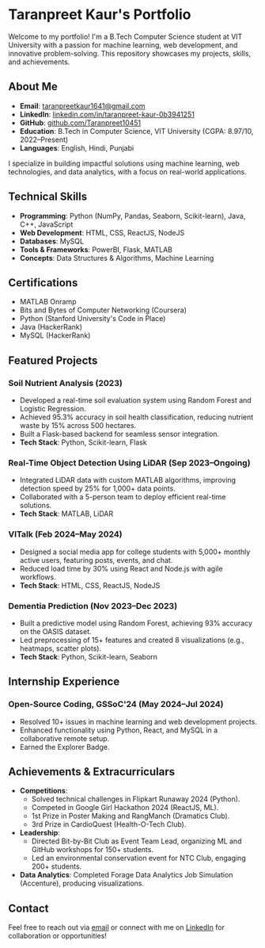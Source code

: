 # Taranpreet Kaur's Portfolio

Welcome to my portfolio! I'm a B.Tech Computer Science student at VIT University with a passion for machine learning, web development, and innovative problem-solving. This repository showcases my projects, skills, and achievements.

## About Me
- **Email**: taranpreetkaur1641@gmail.com
- **LinkedIn**: [linkedin.com/in/taranpreet-kaur-0b3941251](https://linkedin.com/in/taranpreet-kaur-0b3941251)
- **GitHub**: [github.com/Taranpreet10451](https://github.com/Taranpreet10451)
- **Education**: B.Tech in Computer Science, VIT University (CGPA: 8.97/10, 2022–Present)
- **Languages**: English, Hindi, Punjabi

I specialize in building impactful solutions using machine learning, web technologies, and data analytics, with a focus on real-world applications.

## Technical Skills
- **Programming**: Python (NumPy, Pandas, Seaborn, Scikit-learn), Java, C++, JavaScript
- **Web Development**: HTML, CSS, ReactJS, NodeJS
- **Databases**: MySQL
- **Tools & Frameworks**: PowerBI, Flask, MATLAB
- **Concepts**: Data Structures & Algorithms, Machine Learning

## Certifications
- MATLAB Onramp
- Bits and Bytes of Computer Networking (Coursera)
- Python (Stanford University's Code in Place)
- Java (HackerRank)
- MySQL (HackerRank)

## Featured Projects
### Soil Nutrient Analysis (2023)
- Developed a real-time soil evaluation system using Random Forest and Logistic Regression.
- Achieved 95.3% accuracy in soil health classification, reducing nutrient waste by 15% across 500 hectares.
- Built a Flask-based backend for seamless sensor integration.
- **Tech Stack**: Python, Scikit-learn, Flask

### Real-Time Object Detection Using LiDAR (Sep 2023–Ongoing)
- Integrated LiDAR data with custom MATLAB algorithms, improving detection speed by 25% for 1,000+ data points.
- Collaborated with a 5-person team to deploy efficient real-time solutions.
- **Tech Stack**: MATLAB, LiDAR

### VITalk (Feb 2024–May 2024)
- Designed a social media app for college students with 5,000+ monthly active users, featuring posts, events, and chat.
- Reduced load time by 30% using React and Node.js with agile workflows.
- **Tech Stack**: HTML, CSS, ReactJS, NodeJS

### Dementia Prediction (Nov 2023–Dec 2023)
- Built a predictive model using Random Forest, achieving 93% accuracy on the OASIS dataset.
- Led preprocessing of 15+ features and created 8 visualizations (e.g., heatmaps, scatter plots).
- **Tech Stack**: Python, Scikit-learn, Seaborn

## Internship Experience
### Open-Source Coding, GSSoC'24 (May 2024–Jul 2024)
- Resolved 10+ issues in machine learning and web development projects.
- Enhanced functionality using Python, React, and MySQL in a collaborative remote setup.
- Earned the Explorer Badge.

## Achievements & Extracurriculars
- **Competitions**: 
  - Solved technical challenges in Flipkart Runaway 2024 (Python).
  - Competed in Google Girl Hackathon 2024 (ReactJS, ML).
  - 1st Prize in Poster Making and RangManch (Dramatics Club).
  - 3rd Prize in CardioQuest (Health-O-Tech Club).
- **Leadership**: 
  - Directed Bit-by-Bit Club as Event Team Lead, organizing ML and GitHub workshops for 150+ students.
  - Led an environmental conservation event for NTC Club, engaging 200+ students.
- **Data Analytics**: Completed Forage Data Analytics Job Simulation (Accenture), producing visualizations.

## Contact
Feel free to reach out via [email](mailto:taranpreetkaur1641@gmail.com) or connect with me on [LinkedIn](https://linkedin.com/in/taranpreet-kaur-0b3941251) for collaboration or opportunities!